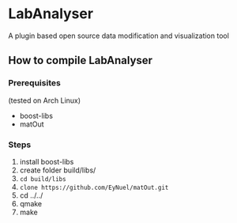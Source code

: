 # LabAnalyser
A plugin based open source data modification and visualization tool

## How to compile LabAnalyser

### Prerequisites

(tested on Arch Linux)

- boost-libs
- matOut

### Steps

1. install boost-libs
2. create folder build/libs/
3. `cd build/libs`
4. `clone https://github.com/EyNuel/matOut.git` 
5. cd ../../
6. qmake
7. make